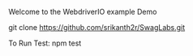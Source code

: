 Welcome to the WebdriverIO example Demo

git clone https://github.com/srikanth2r/SwagLabs.git

To Run Test:
npm test
